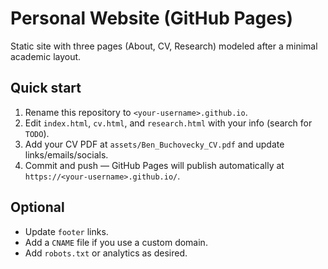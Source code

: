 # Personal Website (GitHub Pages)
Static site with three pages (About, CV, Research) modeled after a minimal academic layout.

## Quick start
1. Rename this repository to `<your-username>.github.io`.
2. Edit `index.html`, `cv.html`, and `research.html` with your info (search for `TODO`).
3. Add your CV PDF at `assets/Ben_Buchovecky_CV.pdf` and update links/emails/socials.
4. Commit and push — GitHub Pages will publish automatically at `https://<your-username>.github.io/`.

## Optional
- Update `footer` links.
- Add a `CNAME` file if you use a custom domain.
- Add `robots.txt` or analytics as desired.
